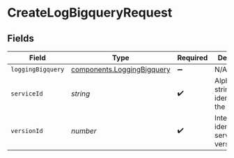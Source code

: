 # CreateLogBigqueryRequest


## Fields

| Field                                                                           | Type                                                                            | Required                                                                        | Description                                                                     | Example                                                                         |
| ------------------------------------------------------------------------------- | ------------------------------------------------------------------------------- | ------------------------------------------------------------------------------- | ------------------------------------------------------------------------------- | ------------------------------------------------------------------------------- |
| `loggingBigquery`                                                               | [components.LoggingBigquery](../../../sdk/models/components/loggingbigquery.md) | :heavy_minus_sign:                                                              | N/A                                                                             |                                                                                 |
| `serviceId`                                                                     | *string*                                                                        | :heavy_check_mark:                                                              | Alphanumeric string identifying the service.                                    | SU1Z0isxPaozGVKXdv0eY                                                           |
| `versionId`                                                                     | *number*                                                                        | :heavy_check_mark:                                                              | Integer identifying a service version.                                          | 1                                                                               |